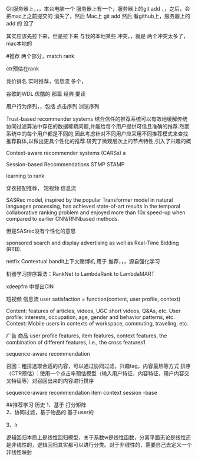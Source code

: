 Git服务器上，，，本台电脑一个   服务器上有一个，服务器上的git add ，，之后，会把mac上之前提交的 消失了，然后 Mac上 git add 然后 看github上，服务器上的add 的 没了

其实应该先拉下来，但是拉下来 与我的本地某些 冲突，，就是   两个冲突太多了，mac本地的



#推荐
两个部分，match  rank

ctr预估在rank


竞价排名
实时推荐，信息流 多个，

谷歌的WDL  优酷的 那篇   经典 要读

用户行为序列，，包括 点击序列 浏览序列

Trust-based recommender systems
结合信任的推荐系统可以有效地缓解传统协同过滤算法中存在的数据稀疏问题,并能给每个用户提供可信且准确的推荐.然而系统中的每个用户都是不同的,因此考虑针对不同用户应采用不同推荐模式来查找推荐群体,以做出更具个性化的推荐.研究了微观层次上的节点特性,引入了兴趣的概

Context-aware recommender systems (CARSs) a

Session-based Recommendations  STMP  STAMP

learning to rank

穿衣搭配推荐，
短视频
信息流

SASRec model, inspired by the popular Transformer model in natural languages
processing, has achieved state-of-art results in the temporal collaborative ranking
problem and enjoyed more than 10x speed-up when compared to earlier CNN/RNNbased methods.

但是SASrec没有个性化的意思



sponsored search and display advertising as well as Real-Time Bidding (RTB).


netfix  Contextual bandit上下文赌博机 用于 推荐，，，源自强化学习


机器学习排序算法：RankNet to LambdaRank to LambdaMART


xdeepfm 中提出CIN



短视频 信息流
user satisfaction = function(content, user profile, context)

Content: features of articles, videos, UGC short videos, Q&As, etc.
User profile: interests, occupation, age, gender and behavior patterns, etc.
Context: Mobile users in contexts of workspace, commuting, traveling, etc.

广告 商品
user profile features, 
item features, 
context features, 
the combination of different features, i.e., the cross features1


sequence-aware recommendation

召回：粗排选取合适的内容，可以通过协同过滤，兴趣tag，内容最热等方式
排序（CTR预估）：使用一个点击率预估模型（输入用户特征，内容特征，用户内容交叉特征等）对召回出来的内容进行排序

sequence-aware recommendation
item   context  session -base


##推荐学习 历史
1、基于   打分矩阵  
2、协同过滤，基于物品的 基于user的

3、lr


逻辑回归本质上是线性回归模型，关于系数w是线性函数，分离平面无论是线性还是非线性的，逻辑回归其实都可以进行分类。对于非线性的，需要自己去定义一个非线性映射


